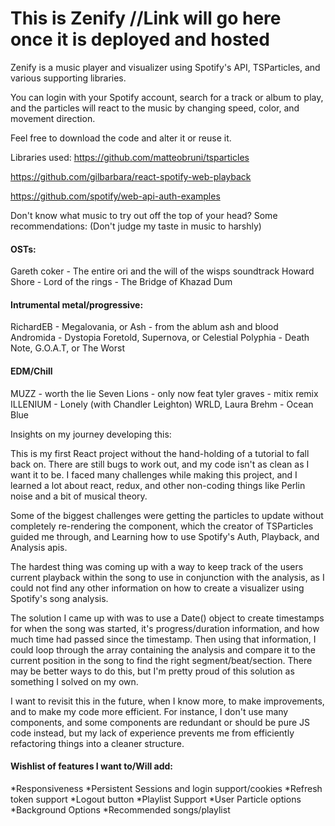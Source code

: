 # This is Zenify //Link will go here once it is deployed and hosted

Zenify is a music player and visualizer using Spotify's API, TSParticles, and various supporting libraries.

You can login with your Spotify account, search for a track or album to play, and the particles will react to the music by changing speed, color, and movement direction.

Feel free to download the code and alter it or reuse it.

Libraries used:
https://github.com/matteobruni/tsparticles

https://github.com/gilbarbara/react-spotify-web-playback

https://github.com/spotify/web-api-auth-examples



Don't know what music to try out off the top of your head?
Some recommendations: (Don't judge my taste in music to harshly)
#### OSTs:
Gareth coker - The entire ori and the will of the wisps soundtrack
Howard Shore - Lord of the rings - The Bridge of Khazad Dum

#### Intrumental metal/progressive:
RichardEB - Megalovania, or Ash - from the ablum ash and blood
Andromida - Dystopia Foretold, Supernova, or Celestial
Polyphia - Death Note, G.O.A.T, or The Worst

#### EDM/Chill
MUZZ - worth the lie
Seven Lions - only now feat tyler graves - mitix remix
ILLENIUM - Lonely (with Chandler Leighton)
WRLD, Laura Brehm - Ocean Blue

Insights on my journey developing this:

This is my first React project without the hand-holding of a tutorial to fall back on. There are still bugs to work out, and my code isn't as clean as I want it to be. I faced many challenges while making this project, and I learned a lot about react, redux, and other non-coding things like Perlin noise and a bit of musical theory.

Some of the biggest challenges were getting the particles to update without completely re-rendering the component, which the creator of TSParticles guided me through, and Learning how to use Spotify's Auth, Playback, and Analysis apis. 

The hardest thing was coming up with a way to keep track of the users current playback within the song to use in conjunction with the analysis, as I could not find any other information on how to create a visualizer using Spotify's song analysis. 

The solution I came up with was to use a Date() object to create timestamps for when the song was started, it's progress/duration information, and how much time had passed since the timestamp. Then using that information, I could loop through the array containing the analysis and compare it to the current position in the song to find the right segment/beat/section. There may be better ways to do this, but I'm pretty proud of this solution as something I solved on my own.

I want to revisit this in the future, when I know more, to make improvements, and to make my code more efficient. For instance, I don't use many components, and some components are redundant or should be pure JS code instead, but my lack of experience prevents me from efficiently refactoring things into a cleaner structure.

#### Wishlist of features I want to/Will add:
*Responsiveness
*Persistent Sessions and login support/cookies
*Refresh token support
*Logout button
*Playlist Support
*User Particle options
*Background Options
*Recommended songs/playlist
